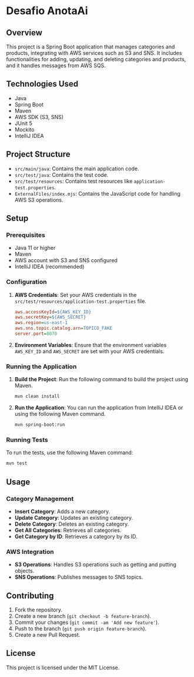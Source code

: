 # Desafio AnotaAi

## Overview

This project is a Spring Boot application that manages categories and products, integrating with AWS services such as S3 and SNS. It includes functionalities for adding, updating, and deleting categories and products, and it handles messages from AWS SQS.

## Technologies Used

- Java
- Spring Boot
- Maven
- AWS SDK (S3, SNS)
- JUnit 5
- Mockito
- IntelliJ IDEA

## Project Structure

- `src/main/java`: Contains the main application code.
- `src/test/java`: Contains the test code.
- `src/test/resources`: Contains test resources like `application-test.properties`.
- `ExternalFiles/index.mjs`: Contains the JavaScript code for handling AWS S3 operations.

## Setup

### Prerequisites

- Java 11 or higher
- Maven
- AWS account with S3 and SNS configured
- IntelliJ IDEA (recommended)

### Configuration

1. **AWS Credentials**: Set your AWS credentials in the `src/test/resources/application-test.properties` file.
    ```ini
    aws.accessKeyId=${AWS_KEY_ID}
    aws.secretKey=${AWS_SECRET}
    aws.region=us-east-1
    aws.sns.topic.catalog.arn=TOPICO_FAKE
    server.port=8070
    ```

2. **Environment Variables**: Ensure that the environment variables `AWS_KEY_ID` and `AWS_SECRET` are set with your AWS credentials.

### Running the Application

1. **Build the Project**: Run the following command to build the project using Maven.
    ```sh
    mvn clean install
    ```

2. **Run the Application**: You can run the application from IntelliJ IDEA or using the following Maven command.
    ```sh
    mvn spring-boot:run
    ```

### Running Tests

To run the tests, use the following Maven command:
```sh
mvn test
```

## Usage

### Category Management

- **Insert Category**: Adds a new category.
- **Update Category**: Updates an existing category.
- **Delete Category**: Deletes an existing category.
- **Get All Categories**: Retrieves all categories.
- **Get Category by ID**: Retrieves a category by its ID.

### AWS Integration

- **S3 Operations**: Handles S3 operations such as getting and putting objects.
- **SNS Operations**: Publishes messages to SNS topics.

## Contributing

1. Fork the repository.
2. Create a new branch (`git checkout -b feature-branch`).
3. Commit your changes (`git commit -am 'Add new feature'`).
4. Push to the branch (`git push origin feature-branch`).
5. Create a new Pull Request.

## License

This project is licensed under the MIT License.
```
